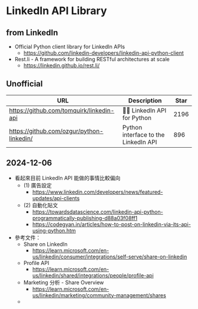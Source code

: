 # LinkedIn API Library

## from LinkedIn

- Official Python client library for LinkedIn APIs
  - https://github.com/linkedin-developers/linkedin-api-python-client
- Rest.li - A framework for building RESTful architectures at scale
  - https://linkedin.github.io/rest.li/

## Unofficial

| URL | Description | Star |
|-----|-------------|------|
| https://github.com/tomquirk/linkedin-api | 👨‍💼 LinkedIn API for Python | 2196 |
| https://github.com/ozgur/python-linkedin/ | Python interface to the LinkedIn API | 896 |

## 2024-12-06

- 看起來目前 LinkedIn API 能做的事情比較偏向 
  - (1) 廣告設定 
    - https://www.linkedin.com/developers/news/featured-updates/api-clients
  - (2) 自動化貼文 
    - https://towardsdatascience.com/linkedin-api-python-programmatically-publishing-d88a03f08ff1
    - https://codegyan.in/articles/how-to-post-on-linkedin-via-its-api-using-python.htm
- 參考文件：
  - Share on LinkedIn
    - https://learn.microsoft.com/en-us/linkedin/consumer/integrations/self-serve/share-on-linkedin
  - Profile API
    - https://learn.microsoft.com/en-us/linkedin/shared/integrations/people/profile-api
  - Marketing 分析 - Share Overview
    - https://learn.microsoft.com/en-us/linkedin/marketing/community-management/shares
  - 